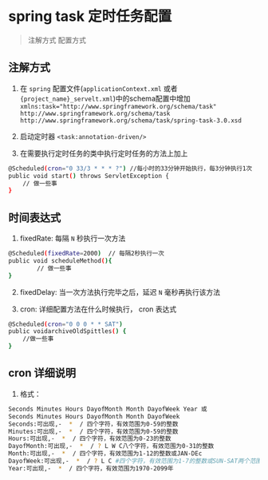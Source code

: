 # spring task 定时任务配置 
> 注解方式 
> 配置方式 

## 注解方式
1. 在 `spring` 配置文件(`applicationContext.xml` 或者`{project_name}_servelt.xml`)中的schema配置中增加 
`xmlns:task="http://www.springframework.org/schema/task"`
`http://www.springframework.org/schema/task`
`http://www.springframework.org/schema/task/spring-task-3.0.xsd`

2. 启动定时器  `<task:annotation-driven/>`

3. 在需要执行定时任务的类中执行定时任务的方法上加上 
``` bash 
@Scheduled(cron="0 33/3 * * * ?") //每小时的33分钟开始执行，每3分钟执行1次
public void start() throws ServletException {
    // 做一些事
}
```

## 时间表达式
1. fixedRate: 每隔 `N` 秒执行一次方法
``` bash 
@Scheduled(fixedRate=2000)  // 每隔2秒执行一次
public void scheduleMethod(){  
        // 做一些事
}  
```

2. fixedDelay: 当一次方法执行完毕之后，延迟 `N` 毫秒再执行该方法

3. cron: 详细配置方法在什么时候执行， cron 表达式  
``` bash 
@Scheduled(cron="0 0 0 * * SAT")  
public voidarchiveOldSpittles() {  
    //做一些事
}
```
## cron 详细说明
    
1. 格式：
``` bash 
Seconds Minutes Hours DayofMonth Month DayofWeek Year 或 
Seconds Minutes Hours DayofMonth Month DayofWeek
Seconds:可出现,-  *  / 四个字符，有效范围为0-59的整数    
Minutes:可出现,-  *  / 四个字符，有效范围为0-59的整数    
Hours:可出现,-  *  / 四个字符，有效范围为0-23的整数    
DayofMonth:可出现,-  *  / ? L W C八个字符，有效范围为0-31的整数     
Month:可出现,-  *  / 四个字符，有效范围为1-12的整数或JAN-DEc    
DayofWeek:可出现,-  *  / ? L C #四个字符，有效范围为1-7的整数或SUN-SAT两个范围。1表示星期天，2表示星期一， 依次类推    
Year:可出现,-  *  / 四个字符，有效范围为1970-2099年
```


